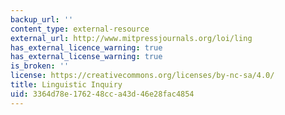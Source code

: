 ```yaml
---
backup_url: ''
content_type: external-resource
external_url: http://www.mitpressjournals.org/loi/ling
has_external_licence_warning: true
has_external_license_warning: true
is_broken: ''
license: https://creativecommons.org/licenses/by-nc-sa/4.0/
title: Linguistic Inquiry
uid: 3364d78e-1762-48cc-a43d-46e28fac4854
---
```

